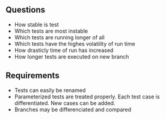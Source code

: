 ## Questions
* How stable is test
* Which tests are most instable
* Which tests are running longer of all
* Which tests have the highes volatility of run time
* How drasticly time of run has increased
* How longer tests are executed on new branch

## Requirements
* Tests can easily be renamed
* Parameterized tests are treated properly. Each test case is differentiated. New cases can be added.
* Branches may be differenciated and compared
